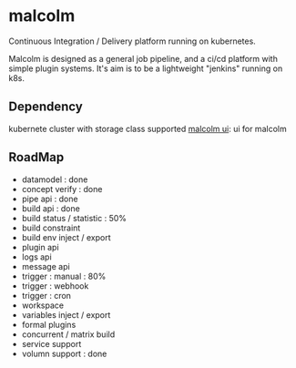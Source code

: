 # malcolm
Continuous Integration / Delivery platform running on kubernetes.

Malcolm is designed as a general job pipeline, and a ci/cd platform with simple plugin systems. It's aim is to be a lightweight "jenkins" running on k8s.

## Dependency
kubernete cluster with storage class supported
[malcolm ui](https://github.com/arlert/malcolm-ui): ui for malcolm

## RoadMap
- datamodel : done
- concept verify : done
- pipe api : done
- build api : done
- build status / statistic : 50%
- build constraint
- build env inject / export
- plugin api
- logs api
- message api
- trigger : manual : 80%
- trigger : webhook
- trigger : cron
- workspace
- variables inject / export
- formal plugins
- concurrent / matrix build
- service support
- volumn support : done




